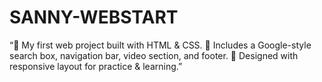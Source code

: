 # SANNY-WEBSTART
“🚀 My first web project built with HTML &amp; CSS. 🔎 Includes a Google-style search box, navigation bar, video section, and footer. 📱 Designed with responsive layout for practice &amp; learning.”
